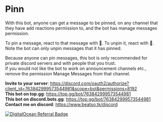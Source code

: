 # Pinn

With this bot, anyone can get a message to be pinned, on any channel that they have add reactions permission to, and the bot has manage messages permission.

To pin a message, react to that message with :pushpin:. To unpin it, react with :no_entry_sign:. Note the bot can only unpin messages that it has pinned.

Because anyone can pin messages, this bot is only recommended for private discord servers and with people that you trust.  
If you would not like the bot to work on announcement channels etc., remove the permission Manage Messages from that channel.

**Invite to your server**: https://discord.com/oauth2/authorize?client_id=763842999573544981&scope=bot&permissions=8192  
**This bot on top.gg**: https://top.gg/bot/763842999573544981  
**This bot on discord.bots.gg**: https://top.gg/bot/763842999573544981
**Contact me on discord**: https://www.beatso.tk/discord

[![DigitalOcean Referral Badge](https://web-platforms.sfo2.digitaloceanspaces.com/WWW/Badge%203.svg)](https://www.digitalocean.com/?refcode=3913ec13fa90&utm_campaign=Referral_Invite&utm_medium=Referral_Program&utm_source=badge)
